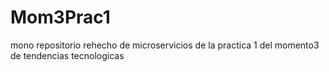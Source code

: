 # Mom3Prac1
mono repositorio rehecho de microservicios de la practica 1 del momento3 de tendencias tecnologicas
